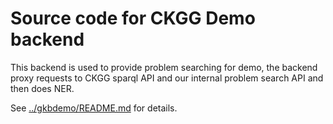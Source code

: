 # Source code for CKGG Demo backend

This backend is used to provide problem searching for demo, the backend proxy requests to CKGG sparql API and our internal problem search API and then does NER.

See [../gkbdemo/README.md](README.md) for details.